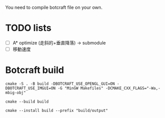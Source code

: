 You need to compile botcraft file on your own.

# TODO lists
- [ ] A* optimize (走斜的+垂直降落) -> submodule
- [ ] 移動速度

# Botcraft build
`cmake -S . -B build -DBOTCRAFT_USE_OPENGL_GUI=ON -DBOTCRAFT_USE_IMGUI=ON -G "MinGW Makefiles" -DCMAKE_CXX_FLAGS="-Wa,-mbig-obj"`

`cmake --build build`

`cmake --install build --prefix "build/output"`
